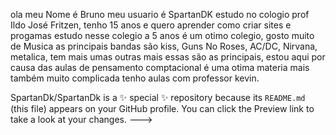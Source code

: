 ola meu Nome é Bruno meu usuario é SpartanDK estudo no cologio prof Ildo José Fritzen, tenho 15 anos e quero aprender como criar sites e progamas estudo
nesse colegio a 5 anos é um otimo colegio, gosto muito de Musica as principais bandas são kiss, Guns No Roses, AC/DC, Nirvana, metalica, tem mais umas outras
mais essas são as principais, estou aqui por causa das aulas de pensamento comptacional é uma otima materia mais também muito complicada tenho aulas com 
professor kevin.





SpartanDk/SpartanDk is a ✨ special ✨ repository because its `README.md` (this file) appears on your GitHub profile.
You can click the Preview link to take a look at your changes.
--->

